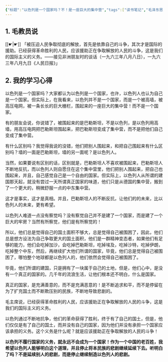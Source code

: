 ```yaml
---
{"标题":"以色列是一个国家吗？不！是一座巨大的集中营","tags":["读书笔记","毛泽东思想","毛泽东思想","心得"],"创建时间":"2023-10-16 09:58","修改时间":"2023-10-16 09:58","dg-publish":true,"link":"https://sunjunyang.notion.site/0f7c2d30f81241f6a678e93002086b45","notionID":"0f7c2d30-f812-41f6-a678-e93002086b45","permalink":"/毛泽东思想学习笔记/毛泽东思想学习笔记/以色列是一个国家吗？不！是一座巨大的集中营/","dgPassFrontmatter":true}
---
```


## 1. 毛教员说 

[[☛\|☛]] 「被压迫人民争取彻底的解放，首先是依靠自己的斗争，其次才是国际的援助。已经获得革命胜利的人民，应该援助正在争取解放的人民的斗争，这是我们的国际主义的义务。——接见非洲朋友时的谈话（一九六三年八月八日），一九六三年八月九日《人民日报》」

## 2. 我的学习心得 

以色列是一个国家吗？大家都认为以色列是一个国家，也许，以色列人也认为自己是一个国家。但实际上，在我看来，以色列并不是一个国家，而是一个被高墙，被高压电网，被一条长长的巨大栅栏，围起来的一座巨大的集中营！而不是一个国家。

有的朋友会说，你说错了，被围起来的是巴勒斯坦，不是以色列，是以色列用高墙，用高压电网把巴勒斯坦围起来，把巴勒斯坦变成了集中营，而不是把他们自己变成了集中营。

有什么区别吗？我觉得我说的没错，他们把别人围起来，和把自己围起来有什么区别吗？墙的一面是巴勒斯坦，墙的另一面呢？是以色列人。

当然，如果要说有区别的话，区别就是，巴勒斯坦人不喜欢被围起来，巴勒斯坦人不断地反抗，而以色列人则自愿住在这个集中营里，他们把别人围起来，把自己也围起来，并且，自己感觉自己是一个自由的国家。但实际上，以色列人从所谓的建国那天起，就没有尝过一天所谓真正国家的味道，他们只是从德国的集中营，搬到了一个更大的，稍微舒服一点的中东集中营。

这才是事实，这才是真相。并且，巴勒斯坦人的不断反抗，让他们的的未来，比以色列人的未来，更有希望。

以色列人难道一点没有察觉吗？没有察觉自己并不是建了一个国家，而是建了一个巨大的牢房？当然有所察觉，他们是有所察觉的！

所以，他们总是觉得自己的国土面积不够大，总是觉得自己被围困了，因此，他们总是想方设法为自己争取更大的国土面积，他们是一群精神变态者，如果他们有足够的能力，他们会吃掉加沙，会吃掉巴勒斯坦，吃掉埃及，吃掉沙特，吃掉伊朗，吃掉整个中东，然后，再继续扩大他们所谓的国家，毕竟，他们总是觉得自己被围困了，哪怕整个地球都是以色列人的，他们依然会觉得自己被围困了。

毕竟，他们所谓的建国，只是拥有了一块属于自己的土地，但是，他们心中，是没有一个真正的国家的。几千年的流浪生活，让他们根本还不明白，什么是国家。

真正的国家，是充满善意的，而不是充满恶意的！是不断追求和平，而不是停留在为了扩充国土而不断欺压别的民族，不断地导致悲剧的。

毛主席说，已经获得革命胜利的人民，应该援助正在争取解放的人民的斗争，这是我们的国际主义的义务。

以色列通过不断地抗争，他们的革命获得了胜利，终于有了自己的国土，但是，他们仅仅是有了自己的国土，而并没有自己的国家，因为他们并没有承担一个国家应该承担的义务。这个义务是什么呢？就是应该援助正在争取解放的人民的斗争！

**以色列不履行国家的义务，就永远不会成为一个国家！作为一个中国的老百姓，我希望以色列人能够明白这个道理，并且停止将本民族的悲剧继续延续下去。听明白了吗？不是延续别人的悲剧，而是停止继续制造以色列人的悲剧。**

